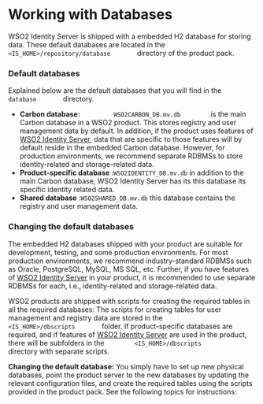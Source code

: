 # Working with Databases

WSO2 Identity Server is shipped with a embedded H2 database for storing
data. These default databases are located in the
`         <IS_HOME>/repository/database        ` directory of the
product pack.

### Default databases

Explained below are the default databases that you will find in the
`         database        ` directory.

-   **Carbon database:** `          WSO2CARBON_DB.mv.db         ` is the
    main Carbon database in a WSO2 product. This stores registry and
    user management data by default. In addition, if the product uses
    features of [WSO2 Identity
    Server](http://wso2.com/products/identity-server/),
    data that are specific to those features will by default reside in the
    embedded Carbon database. However, for production environments, we
    recommend separate RDBMSs to store identity-related and
    storage-related data.
-   **Product-specific database** :`WSO2IDENTITY_DB.mv.db` in addition to the main Carbon
    database, WSO2 Identity Server has its this database its specific identity related data.
-   **Shared database** :`WSO2SHARED_DB.mv.db` this database contains the registry and
    user management data.

### Changing the default databases

The embedded H2 databases shipped with your product are suitable for
development, testing, and some production environments. For most
production environments, we recommend industry-standard RDBMSs such as
Oracle, PostgreSQL, MySQL, MS SQL, etc. Further, if you have features of
[WSO2 Identity Server](http://wso2.com/products/identity-server/)
in your product, it is recommended to use separate RDBMSs for each,
i.e., identity-related and storage-related data.

WSO2 products are shipped with scripts for creating the required tables
in all the required databases: The scripts for creating tables for user
management and registry data are stored in the
`         <IS_HOME>/dbscripts        ` folder. If product-specific
databases are required, and if features of [WSO2 Identity
Server](http://wso2.com/products/identity-server/) are used in the
product, there will be subfolders in the
`         <IS_HOME>/dbscripts        ` directory with separate
scripts.

**Changing the default database:** You simply have to set up new
physical databases, point the product server to the new databases by
updating the relevant configuration files, and create the required
tables using the scripts provided in the product pack. See the following
topics for instructions:
